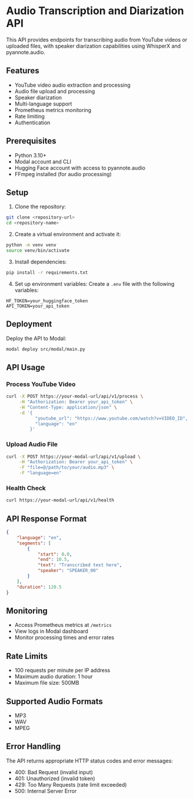 # Audio Transcription and Diarization API

This API provides endpoints for transcribing audio from YouTube videos or uploaded files, with speaker diarization capabilities using WhisperX and pyannote.audio.

## Features

- YouTube video audio extraction and processing
- Audio file upload and processing
- Speaker diarization
- Multi-language support
- Prometheus metrics monitoring
- Rate limiting
- Authentication

## Prerequisites

- Python 3.10+
- Modal account and CLI
- Hugging Face account with access to pyannote.audio
- FFmpeg installed (for audio processing)

## Setup

1. Clone the repository:
```bash
git clone <repository-url>
cd <repository-name>
```

2. Create a virtual environment and activate it:
```bash
python -m venv venv
source venv/bin/activate
```

3. Install dependencies:
```bash
pip install -r requirements.txt
```

4. Set up environment variables:
Create a `.env` file with the following variables:
```
HF_TOKEN=your_huggingface_token
API_TOKEN=your_api_token
```


## Deployment

Deploy the API to Modal:
```bash
modal deploy src/modal/main.py
```

## API Usage

### Process YouTube Video

```bash
curl -X POST https://your-modal-url/api/v1/process \
     -H "Authorization: Bearer your_api_token" \
     -H "Content-Type: application/json" \
     -d '{
           "youtube_url": "https://www.youtube.com/watch?v=VIDEO_ID",
           "language": "en"
         }'
```

### Upload Audio File

```bash
curl -X POST https://your-modal-url/api/v1/upload \
     -H "Authorization: Bearer your_api_token" \
     -F "file=@/path/to/your/audio.mp3" \
     -F "language=en"
```

### Health Check

```bash
curl https://your-modal-url/api/v1/health
```

## API Response Format

```json
{
    "language": "en",
    "segments": [
        {
            "start": 0.0,
            "end": 10.5,
            "text": "Transcribed text here",
            "speaker": "SPEAKER_00"
        }
    ],
    "duration": 120.5
}
```

## Monitoring

- Access Prometheus metrics at `/metrics`
- View logs in Modal dashboard
- Monitor processing times and error rates

## Rate Limits

- 100 requests per minute per IP address
- Maximum audio duration: 1 hour
- Maximum file size: 500MB

## Supported Audio Formats

- MP3
- WAV
- MPEG

## Error Handling

The API returns appropriate HTTP status codes and error messages:
- 400: Bad Request (invalid input)
- 401: Unauthorized (invalid token)
- 429: Too Many Requests (rate limit exceeded)
- 500: Internal Server Error
